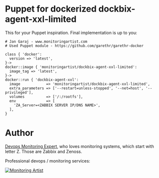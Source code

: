 # Puppet for dockerized dockbix-agent-xxl-limited

This for your Puppet inspiration. Final implementation is up to you:

```
# Jan Garaj - www.monitoringartist.com
# Used Puppet module - https://github.com/garethr/garethr-docker

class { 'docker':
  version => 'latest',
}->
docker::image { 'monitoringartist/dockbix-agent-xxl-limited':
  image_tag => 'latest',
}->
docker::run { 'dockbix-agent-xxl':
  image            => 'monitoringartist/dockbix-agent-xxl-limited',
  extra_parameters => ['--restart=unless-stopped', '--net=host', '--privileged'],
  volumes          => ['/:/rootfs'],
  env              => [
    'ZA_Server=<ZABBIX SERVER IP/DNS NAME>',
  ],
}
```

# Author

[Devops Monitoring Expert](http://www.jangaraj.com 'DevOps / Docker / Kubernetes / AWS ECS / Google GCP / Zabbix / Zenoss / Terraform / Monitoring'),
who loves monitoring systems, which start with letter Z. Those are Zabbix and Zenoss.

Professional devops / monitoring services:

[![Monitoring Artist](http://monitoringartist.com/img/github-monitoring-artist-logo.jpg)](http://www.monitoringartist.com 'DevOps / Docker / Kubernetes / AWS ECS / Google GCP / Zabbix / Zenoss / Terraform / Monitoring')
